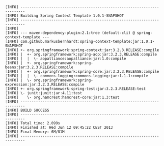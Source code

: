     [INFO] ------------------------------------------------------------------------
    [INFO] Building Spring Context Template 1.0.1-SNAPSHOT
    [INFO] ------------------------------------------------------------------------
    [INFO]
    [INFO] --- maven-dependency-plugin:2.1:tree (default-cli) @ spring-context-template ---
    [INFO] com.github.markusbernhardt:spring-context-template:jar:1.0.1-SNAPSHOT
    [INFO] +- org.springframework:spring-context:jar:3.2.3.RELEASE:compile
    [INFO] |  +- org.springframework:spring-aop:jar:3.2.3.RELEASE:compile
    [INFO] |  |  \- aopalliance:aopalliance:jar:1.0:compile
    [INFO] |  +- org.springframework:spring-beans:jar:3.2.3.RELEASE:compile
    [INFO] |  +- org.springframework:spring-core:jar:3.2.3.RELEASE:compile
    [INFO] |  |  \- commons-logging:commons-logging:jar:1.1.1:compile
    [INFO] |  \- org.springframework:spring-expression:jar:3.2.3.RELEASE:compile
    [INFO] +- org.springframework:spring-test:jar:3.2.3.RELEASE:test
    [INFO] \- junit:junit:jar:4.11:test
    [INFO]    \- org.hamcrest:hamcrest-core:jar:1.3:test
    [INFO] ------------------------------------------------------------------------
    [INFO] BUILD SUCCESS
    [INFO] ------------------------------------------------------------------------
    [INFO] Total time: 2.099s
    [INFO] Finished at: Wed Jun 12 09:45:22 CEST 2013
    [INFO] Final Memory: 6M/81M
    [INFO] ------------------------------------------------------------------------

